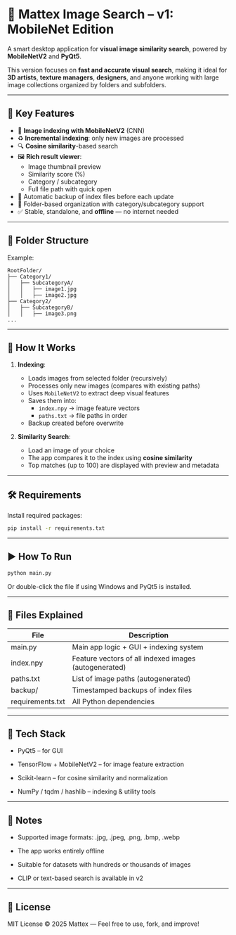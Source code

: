 # 🔹 Mattex Image Search – v1: MobileNet Edition

A smart desktop application for **visual image similarity search**, powered by **MobileNetV2** and **PyQt5**.

This version focuses on **fast and accurate visual search**, making it ideal for **3D artists**, **texture managers**, **designers**, and anyone working with large image collections organized by folders and subfolders.

---

## 🚀 Key Features

- 🧠 **Image indexing with MobileNetV2** (CNN)
- ♻️ **Incremental indexing**: only new images are processed
- 🔍 **Cosine similarity**-based search
- 🖼️ **Rich result viewer**:
  - Image thumbnail preview
  - Similarity score (%)
  - Category / subcategory
  - Full file path with quick open
- 💾 Automatic backup of index files before each update
- 🧭 Folder-based organization with category/subcategory support
- ✅ Stable, standalone, and **offline** — no internet needed

---

## 📂 Folder Structure

Example:

```
RootFolder/
├── Category1/
│   ├── SubcategoryA/
│   │   ├── image1.jpg
│   │   ├── image2.jpg
├── Category2/
│   ├── SubcategoryB/
│   │   ├── image3.png
...
```

---

## 🔧 How It Works

1. **Indexing**:
   - Loads images from selected folder (recursively)
   - Processes only new images (compares with existing paths)
   - Uses `MobileNetV2` to extract deep visual features
   - Saves them into:
     - `index.npy` → image feature vectors
     - `paths.txt` → file paths in order
   - Backup created before overwrite

2. **Similarity Search**:
   - Load an image of your choice
   - The app compares it to the index using **cosine similarity**
   - Top matches (up to 100) are displayed with preview and metadata

---

## 🛠️ Requirements

Install required packages:

```bash
pip install -r requirements.txt
```

---

## ▶️ How To Run

```bash
python main.py
```
Or double-click the file if using Windows and PyQt5 is installed.

---

## 📁 Files Explained

| File             | Description                              |
|------------------|------------------------------------------|
| main.py          | Main app logic + GUI + indexing system  |
| index.npy        | Feature vectors of all indexed images (autogenerated) |
| paths.txt        | List of image paths (autogenerated)     |
| backup/          | Timestamped backups of index files      |
| requirements.txt | All Python dependencies                 |

---

## 📌 Tech Stack

- PyQt5 – for GUI

- TensorFlow + MobileNetV2 – for image feature extraction

- Scikit-learn – for cosine similarity and normalization

- NumPy / tqdm / hashlib – indexing & utility tools

---

## 🔐 Notes

- Supported image formats: .jpg, .jpeg, .png, .bmp, .webp

- The app works entirely offline

- Suitable for datasets with hundreds or thousands of images

- CLIP or text-based search is available in v2

---

## 📄 License

MIT License
© 2025 Mattex — Feel free to use, fork, and improve!


